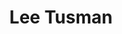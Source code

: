 ---
layout    : default
bodyid    : "alumni"
bodyclass : "content"

title       : Lee Tusman
photo       : "lee.jpg"
occupation  : "Artist, Curator"

links:
 - icon     : "fa-facebook"
   url      : ""
 - icon     : "fa-twitter"
   url      : "https://twitter.com/2sman2sman"
 - icon     : "fa-linkedin"
   url      : ""
 - icon     : "fa-instagram"
   url      : ""
 - icon     : "fa-soundcloud"
   url      : ""
 - icon     : "fa-vimeo-square"
   url      : ""
 - icon     : "fa-github"
   url      : ""
 - icon     : "fa-tumblr"
   url      : "http://leetusman.tumblr.com/"
 - icon     : "fa-globe"
   url      : "http://www.leetusman.com/"
---